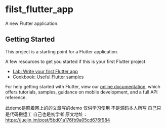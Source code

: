 # filst_flutter_app

A new Flutter application.

## Getting Started

This project is a starting point for a Flutter application.

A few resources to get you started if this is your first Flutter project:

- [Lab: Write your first Flutter app](https://flutter.io/docs/get-started/codelab)
- [Cookbook: Useful Flutter samples](https://flutter.io/docs/cookbook)

For help getting started with Flutter, view our 
[online documentation](https://flutter.io/docs), which offers tutorials, 
samples, guidance on mobile development, and a full API reference.

此demo是照着网上的的文章写的demo 仅供学习使用 不是源码本人所写 自己只是代码搬运工 自己也是初学者 原文地址：https://juejin.im/post/5bd01a176fb9a05cd676f984

